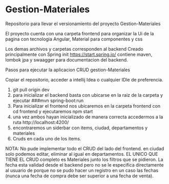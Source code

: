 # Gestion-Materiales
Repositorio para llevar el versionamiento del proyecto Gestion-Materiales

El proyecto cuenta con una carpeta frontend para organizar la Ui de la pagina con tecnologia Angular, Material para componentes y css

Los demas archivos y carpetas corresponden al backend Creado principalmente con Spring init https://start.spring.io/ contiene maven, lombok jpa y swaagger para documentacion del backend.

Pasos para ejecutar la aplicacion CRUD gestion-Materiales 

Copiar el repositorio, acceder a intellij Idea o cualquier IDle de preferencia. 

1. git pull origin dev
2. para inicializar el backend basta con ubicarse en la raiz de la carpeta y ejecutar ###mvn spring-boot:run
3. Para inicializar el frontend nos ubicaremos en la carpeta frontend con cd frontend y ejecutaremos npm start
4. una vez ambos hayan inicializado de manera correcta accedermos a la ruta http://localhost:4200/
5. encontraremos un siderbar con items, ciudad, departamentos y materiales
6. Cruds en cada uno de los items.

NOTA: No pude implementar todo el CRUD del lado del frontend. en ciudad solo podemos editar, eliminar al igual en departamentos. EL UNICO QUE TIENE EL CRUD completo es Materiales junto los filtros que se pidieron.
La fecha esta validad desde el backend pero no se le especifica directamente al usuario de porque no se pudo hacer un registro en un caso las fechas (nunca una fecha de compra debe ser
superior a una fecha de venta).
